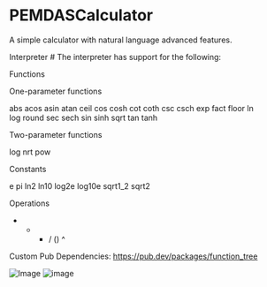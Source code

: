 # PEMDASCalculator

A simple calculator with natural language advanced features. 

Interpreter #
The interpreter has support for the following:

Functions 

One-parameter functions

abs     acos    asin    atan    ceil
cos     cosh    cot     coth    csc
csch    exp     fact    floor   ln      
log     round   sec     sech    sin
sinh    sqrt    tan     tanh

Two-parameter functions

log     nrt     pow

Constants 

e       pi      ln2     ln10    log2e
log10e  sqrt1_2 sqrt2

Operations 

+  -  *  /  ()  ^
      
Custom Pub Dependencies:
https://pub.dev/packages/function_tree

![Image](https://github.com/user-attachments/assets/a52ba2ba-ce16-4d85-9a18-b78fea946e90)
![image](https://github.com/user-attachments/assets/f1c0601a-b5d9-4503-b021-1d43d2b4ea5f)

